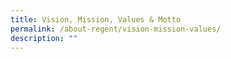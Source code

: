 ```yaml
---
title: Vision, Mission, Values & Motto
permalink: /about-regent/vision-mission-values/
description: ""
---
```

